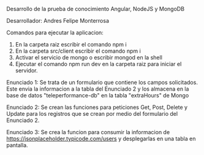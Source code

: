 Desarrollo de la prueba de conocimiento Angular, NodeJS y MongoDB

Desarrollador: Andres Felipe Monterrosa

Comandos para ejecutar la aplicacion:

1. En la carpeta raiz escribir el comando npm i
2. En la carpeta src/client escribir el comando npm i
3. Activar el servicio de mongo o escribir mongod en la shell
4. Ejecutar el comando npm run dev en la carpeta raiz para iniciar el servidor.

Enunciado 1:
Se trata de un formulario que contiene los campos solicitados. Este envia la informacion a la tabla del Enunciado 2 y los almacena en la base de datos "teleperformance-db" en la tabla "extraHours" de Mongo

Enunciado 2:
Se crean las funciones para peticiones Get, Post, Delete y Update para los registros que se crean por medio del formulario del Enunciado 2.

Enunciado 3:
Se crea la funcion para consumir la informacion de https://jsonplaceholder.typicode.com/users y desplegarlas en una tabla en pantalla.
